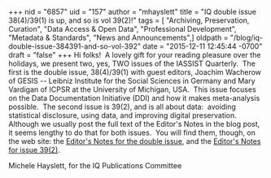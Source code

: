 +++
nid = "6857"
uid = "157"
author = "mhayslett"
title = "IQ double issue 38(4)/39(1) is up, and so is vol 39(2)!"
tags = [ "Archiving, Preservation, Curation", "Data Access & Open Data", "Professional Development", "Metadata & Standards", "News and Announcements",]
oldpath = "/blog/iq-double-issue-384391-and-so-vol-392"
date = "2015-12-11 12:45:44 -0700"
draft = "false"
+++
Hi folks!  A lovely gift for your reading pleasure over the holidays, we
present two, yes, TWO issues of the IASSIST Quarterly.  The first is the
double issue, 38(4)/39(1) with guest editors, Joachim Wacherow of GESIS
-- Leibniz Institute for the Social Sciences in Germany and Mary
Vardigan of ICPSR at the University of Michigan, USA.  This issue
focuses on the Data Documentation Initiative (DDI) and how it makes
meta-analysis possible.  The second issue is 39(2), and is all about
data:  avoiding statistical disclosure, using data, and improving
digital preservation.  Although we usually post the full text of the
Editor\'s Notes in the blog post, it seems lengthy to do that for both
issues.  You will find them, though, on the web site: the [Editor\'s
Notes for the double
issue](http://www.iassistdata.org/iq/issue/38/4 "Editor's Notes for Issue 38(4)/39(1)"),
and the [Editor\'s Notes for issue
39(2)](http://www.iassistdata.org/iq/editor%E2%80%99s-notes-avoiding-disclosure-using-data-and-improving-digital-preservation "Editor's Notes for Issue 39(2)").

Michele Hayslett, for the IQ Publications Committee

